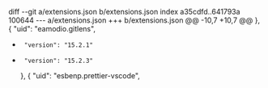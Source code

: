 diff --git a/extensions.json b/extensions.json
index a35cdfd..641793a 100644
--- a/extensions.json
+++ b/extensions.json
@@ -10,7 +10,7 @@
     },
     {
       "uid": "eamodio.gitlens",
-      "version": "15.2.1"
+      "version": "15.2.3"
     },
     {
       "uid": "esbenp.prettier-vscode",
